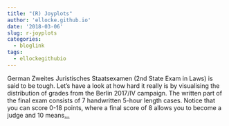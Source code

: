 ```yaml
---
title: "(R) Joyplots"
author: 'ellocke.github.io'
date: '2018-03-06'
slug: r-joyplots
categories:
  - bloglink
tags:
  - ellockegithubio
---
```


German Zweites Juristisches Staatsexamen (2nd State Exam in Laws) is said to be tough. Let’s have a look at how hard it really is by visualising the distribution of grades from the Berlin 2017/IV campaign. The written part of the final exam consists of 7 handwritten 5-hour length cases. Notice that you can score 0-18 points, where a final score of 8 allows you to become a judge and 10 means[... <i class="fas fa-external-link-alt"></i>](https://ellocke.github.io/post/r-joyplots-the-un-joyful-distribution-of-grades-from-german-state-exam-laws/)

